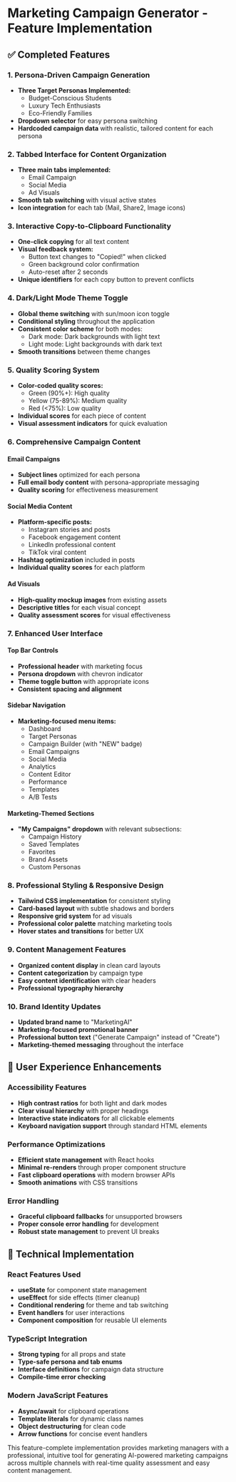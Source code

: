 # Marketing Campaign Generator - Feature Implementation

## ✅ Completed Features

### 1. Persona-Driven Campaign Generation
- **Three Target Personas Implemented:**
  - Budget-Conscious Students
  - Luxury Tech Enthusiasts  
  - Eco-Friendly Families
- **Dropdown selector** for easy persona switching
- **Hardcoded campaign data** with realistic, tailored content for each persona

### 2. Tabbed Interface for Content Organization
- **Three main tabs implemented:**
  - Email Campaign
  - Social Media
  - Ad Visuals
- **Smooth tab switching** with visual active states
- **Icon integration** for each tab (Mail, Share2, Image icons)

### 3. Interactive Copy-to-Clipboard Functionality
- **One-click copying** for all text content
- **Visual feedback system:**
  - Button text changes to "Copied!" when clicked
  - Green background color confirmation
  - Auto-reset after 2 seconds
- **Unique identifiers** for each copy button to prevent conflicts

### 4. Dark/Light Mode Theme Toggle
- **Global theme switching** with sun/moon icon toggle
- **Conditional styling** throughout the application
- **Consistent color scheme** for both modes:
  - Dark mode: Dark backgrounds with light text
  - Light mode: Light backgrounds with dark text
- **Smooth transitions** between theme changes

### 5. Quality Scoring System
- **Color-coded quality scores:**
  - Green (90%+): High quality
  - Yellow (75-89%): Medium quality  
  - Red (<75%): Low quality
- **Individual scores** for each piece of content
- **Visual assessment indicators** for quick evaluation

### 6. Comprehensive Campaign Content

#### Email Campaigns
- **Subject lines** optimized for each persona
- **Full email body content** with persona-appropriate messaging
- **Quality scoring** for effectiveness measurement

#### Social Media Content
- **Platform-specific posts:**
  - Instagram stories and posts
  - Facebook engagement content
  - LinkedIn professional content
  - TikTok viral content
- **Hashtag optimization** included in posts
- **Individual quality scores** for each platform

#### Ad Visuals
- **High-quality mockup images** from existing assets
- **Descriptive titles** for each visual concept
- **Quality assessment scores** for visual effectiveness

### 7. Enhanced User Interface

#### Top Bar Controls
- **Professional header** with marketing focus
- **Persona dropdown** with chevron indicator
- **Theme toggle button** with appropriate icons
- **Consistent spacing and alignment**

#### Sidebar Navigation
- **Marketing-focused menu items:**
  - Dashboard
  - Target Personas
  - Campaign Builder (with "NEW" badge)
  - Email Campaigns
  - Social Media
  - Analytics
  - Content Editor
  - Performance
  - Templates
  - A/B Tests

#### Marketing-Themed Sections
- **"My Campaigns" dropdown** with relevant subsections:
  - Campaign History
  - Saved Templates
  - Favorites
  - Brand Assets
  - Custom Personas

### 8. Professional Styling & Responsive Design
- **Tailwind CSS implementation** for consistent styling
- **Card-based layout** with subtle shadows and borders
- **Responsive grid system** for ad visuals
- **Professional color palette** matching marketing tools
- **Hover states and transitions** for better UX

### 9. Content Management Features
- **Organized content display** in clean card layouts
- **Content categorization** by campaign type
- **Easy content identification** with clear headers
- **Professional typography hierarchy**

### 10. Brand Identity Updates
- **Updated brand name** to "MarketingAI"
- **Marketing-focused promotional banner**
- **Professional button text** ("Generate Campaign" instead of "Create")
- **Marketing-themed messaging** throughout the interface

## 🎯 User Experience Enhancements

### Accessibility Features
- **High contrast ratios** for both light and dark modes
- **Clear visual hierarchy** with proper headings
- **Interactive state indicators** for all clickable elements
- **Keyboard navigation support** through standard HTML elements

### Performance Optimizations
- **Efficient state management** with React hooks
- **Minimal re-renders** through proper component structure
- **Fast clipboard operations** with modern browser APIs
- **Smooth animations** with CSS transitions

### Error Handling
- **Graceful clipboard fallbacks** for unsupported browsers
- **Proper console error handling** for development
- **Robust state management** to prevent UI breaks

## 🚀 Technical Implementation

### React Features Used
- **useState** for component state management
- **useEffect** for side effects (timer cleanup)
- **Conditional rendering** for theme and tab switching
- **Event handlers** for user interactions
- **Component composition** for reusable UI elements

### TypeScript Integration
- **Strong typing** for all props and state
- **Type-safe persona and tab enums**
- **Interface definitions** for campaign data structure
- **Compile-time error checking**

### Modern JavaScript Features
- **Async/await** for clipboard operations
- **Template literals** for dynamic class names
- **Object destructuring** for clean code
- **Arrow functions** for concise event handlers

This feature-complete implementation provides marketing managers with a professional, intuitive tool for generating AI-powered marketing campaigns across multiple channels with real-time quality assessment and easy content management.
